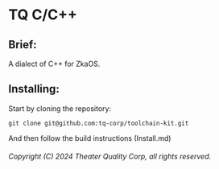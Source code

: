 # TQ C/C++

## Brief:

A dialect of C++ for ZkaOS.

## Installing:

Start by cloning the repository:

```
git clone git@github.com:tq-corp/toolchain-kit.git
```

And then follow the build instructions (Install.md)

###### Copyright (C) 2024 Theater Quality Corp, all rights reserved.
